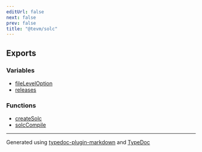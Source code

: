 ```yaml
---
editUrl: false
next: false
prev: false
title: "@tevm/solc"
---
```


## Exports

### Variables

- [fileLevelOption](/generated/tevm/solc/variables/fileleveloption/)
- [releases](/generated/tevm/solc/variables/releases/)

### Functions

- [createSolc](/generated/tevm/solc/functions/createsolc/)
- [solcCompile](/generated/tevm/solc/functions/solccompile/)

***
Generated using [typedoc-plugin-markdown](https://www.npmjs.com/package/typedoc-plugin-markdown) and [TypeDoc](https://typedoc.org/)

